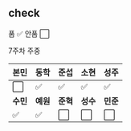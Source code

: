 ## check
품 :white_check_mark:
안품 :white_large_square:

7주차 주중

|본민|동학|준섭|소현|성주|
|----|----|----|----|----|
|:white_large_square:|:white_check_mark:|:white_check_mark:|:white_check_mark:|:white_check_mark:|
|**수민**|**예원**|**준혁**|**성수**|**민준**|**한빈**|
|:white_check_mark:|:white_check_mark:|:white_large_square:|:white_large_square:|:white_large_square:|:white_large_square:|
